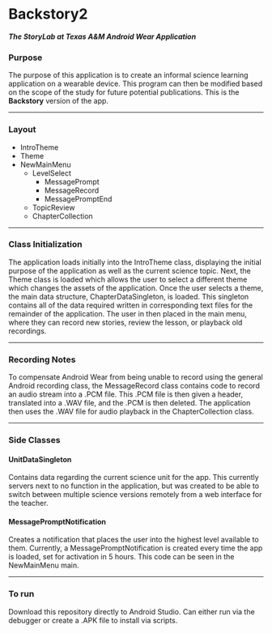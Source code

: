 # Backstory2
***The StoryLab at Texas A&M Android Wear Application***

### Purpose
The purpose of this application is to create an informal science learning application on a wearable device. This program can then be modified based on the scope of the study for future potential publications. This is the **Backstory** version of the app.

- - - -
### Layout
* IntroTheme
* Theme
* NewMainMenu
    * LevelSelect
        * MessagePrompt
        * MessageRecord
        * MessagePromptEnd
    * TopicReview
    * ChapterCollection
    
- - - -
### Class Initialization
The application loads initially into the IntroTheme class, displaying the initial purpose of the application as well as the current science topic. Next, the Theme class is loaded which allows the user to select a different theme which changes the assets of the application. Once the user selects a theme, the main data structure, ChapterDataSingleton, is loaded. This singleton contains all of the data required written in corresponding text files for the remainder of the application. The user in then placed in the main menu, where they can record new stories, review the lesson, or playback old recordings.

- - - -
### Recording Notes
To compensate Android Wear from being unable to record using the general Android recording class, the MessageRecord class contains code to record an audio stream into a .PCM file. This .PCM file is then given a header, translated into a .WAV file, and the .PCM is then deleted. The application then uses the .WAV file for audio playback in the ChapterCollection class.

- - - -
### Side Classes

#### UnitDataSingleton
Contains data regarding the current science unit for the app. This currently servers next to no function in the application, but was created to be able to switch between multiple science versions remotely from a web interface for the teacher.

#### MessagePromptNotification
Creates a notification that places the user into the highest level available to them. Currently, a MessagePromptNotification is created every time the app is loaded, set for activation in 5 hours. This code can be seen in the NewMainMenu main.

- - - -
### To run
Download this repository directly to Android Studio. Can either run via the debugger or create a .APK file to install via scripts.
